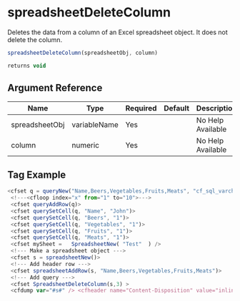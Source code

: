 # spreadsheetDeleteColumn

 Deletes the data from a column of an Excel spreadsheet object. It does not delete the column.

```javascript
spreadsheetDeleteColumn(spreadsheetObj, column)
```

```javascript
returns void
```

## Argument Reference

| Name | Type | Required | Default | Description |
| --- | --- | --- | --- | --- |
| spreadsheetObj | variableName | Yes |  | No Help Available |
| column | numeric | Yes |  | No Help Available |

## Tag Example

```javascript
<cfset q = queryNew("Name,Beers,Vegetables,Fruits,Meats", "cf_sql_varchar,cf_sql_integer,cf_sql_integer,cf_sql_integer,cf_sql_integer")> 
 <!---<cfloop index="x" from="1" to="10">---> 
 <cfset queryAddRow(q)> 
 <cfset querySetCell(q, "Name", "John")> 
 <cfset querySetCell(q, "Beers", "1")> 
 <cfset querySetCell(q, "Vegetables", "1")> 
 <cfset querySetCell(q, "Fruits", "1")> 
 <cfset querySetCell(q, "Meats", "1")> 
 <cfset mySheet =   SpreadsheetNew( "Test"  ) /> 
 <!--- Make a spreadsheet object ---> 
 <cfset s = spreadsheetNew()> 
 <!--- Add header row ---> 
 <cfset spreadsheetAddRow(s, "Name,Beers,Vegetables,Fruits,Meats")> 
 <!--- Add query ---> 
 <cfset SpreadsheetDeleteColumn(s,3) > 
 <cfdump var="#s#" /> <cfheader name="Content-Disposition" value="inline; filename=testFile.xls">  <cfcontent type="application/vnd.msexcel" variable="#SpreadSheetReadBinary(s)#">
```
